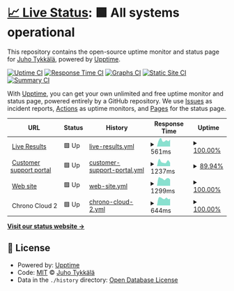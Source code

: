 # [📈 Live Status](https://up.enymind.com): <!--live status--> **🟩 All systems operational**

This repository contains the open-source uptime monitor and status page for [Juho Tykkälä](juho.tykkala.fi), powered by [Upptime](https://github.com/upptime/upptime).

[![Uptime CI](https://github.com/koj-co/upptime/workflows/Uptime%20CI/badge.svg)](https://github.com/koj-co/upptime/actions?query=workflow%3A%22Uptime+CI%22)
[![Response Time CI](https://github.com/koj-co/upptime/workflows/Response%20Time%20CI/badge.svg)](https://github.com/koj-co/upptime/actions?query=workflow%3A%22Response+Time+CI%22)
[![Graphs CI](https://github.com/koj-co/upptime/workflows/Graphs%20CI/badge.svg)](https://github.com/koj-co/upptime/actions?query=workflow%3A%22Graphs+CI%22)
[![Static Site CI](https://github.com/koj-co/upptime/workflows/Static%20Site%20CI/badge.svg)](https://github.com/koj-co/upptime/actions?query=workflow%3A%22Static+Site+CI%22)
[![Summary CI](https://github.com/koj-co/upptime/workflows/Summary%20CI/badge.svg)](https://github.com/koj-co/upptime/actions?query=workflow%3A%22Summary+CI%22)

With [Upptime](https://upptime.js.org), you can get your own unlimited and free uptime monitor and status page, powered entirely by a GitHub repository. We use [Issues](https://github.com/enyone/upptime/issues) as incident reports, [Actions](https://github.com/enyone/upptime/actions) as uptime monitors, and [Pages](https://up.enymind.com) for the status page.

<!--start: status pages-->
<!-- This summary is generated by Upptime (https://github.com/upptime/upptime) -->
<!-- Do not edit this manually, your changes will be overwritten -->
<!-- prettier-ignore -->
| URL | Status | History | Response Time | Uptime |
| --- | ------ | ------- | ------------- | ------ |
| <img alt="" src="https://favicons.githubusercontent.com/chrono.live" height="13"> [Live Results](http://chrono.live) | 🟩 Up | [live-results.yml](https://github.com/enyone/upptime/commits/master/history/live-results.yml) | <details><summary><img alt="Response time graph" src="./graphs/live-results/response-time-week.png" height="20"> 561ms</summary><br><a href="https://up.enymind.com/history/live-results"><img alt="Response time 597" src="https://img.shields.io/endpoint?url=https%3A%2F%2Fraw.githubusercontent.com%2Fenyone%2Fupptime%2Fmaster%2Fapi%2Flive-results%2Fresponse-time.json"></a><br><a href="https://up.enymind.com/history/live-results"><img alt="24-hour response time 628" src="https://img.shields.io/endpoint?url=https%3A%2F%2Fraw.githubusercontent.com%2Fenyone%2Fupptime%2Fmaster%2Fapi%2Flive-results%2Fresponse-time-day.json"></a><br><a href="https://up.enymind.com/history/live-results"><img alt="7-day response time 561" src="https://img.shields.io/endpoint?url=https%3A%2F%2Fraw.githubusercontent.com%2Fenyone%2Fupptime%2Fmaster%2Fapi%2Flive-results%2Fresponse-time-week.json"></a><br><a href="https://up.enymind.com/history/live-results"><img alt="30-day response time 597" src="https://img.shields.io/endpoint?url=https%3A%2F%2Fraw.githubusercontent.com%2Fenyone%2Fupptime%2Fmaster%2Fapi%2Flive-results%2Fresponse-time-month.json"></a><br><a href="https://up.enymind.com/history/live-results"><img alt="1-year response time 597" src="https://img.shields.io/endpoint?url=https%3A%2F%2Fraw.githubusercontent.com%2Fenyone%2Fupptime%2Fmaster%2Fapi%2Flive-results%2Fresponse-time-year.json"></a></details> | <details><summary><a href="https://up.enymind.com/history/live-results">100.00%</a></summary><a href="https://up.enymind.com/history/live-results"><img alt="All-time uptime 100.00%" src="https://img.shields.io/endpoint?url=https%3A%2F%2Fraw.githubusercontent.com%2Fenyone%2Fupptime%2Fmaster%2Fapi%2Flive-results%2Fuptime.json"></a><br><a href="https://up.enymind.com/history/live-results"><img alt="24-hour uptime 100.00%" src="https://img.shields.io/endpoint?url=https%3A%2F%2Fraw.githubusercontent.com%2Fenyone%2Fupptime%2Fmaster%2Fapi%2Flive-results%2Fuptime-day.json"></a><br><a href="https://up.enymind.com/history/live-results"><img alt="7-day uptime 100.00%" src="https://img.shields.io/endpoint?url=https%3A%2F%2Fraw.githubusercontent.com%2Fenyone%2Fupptime%2Fmaster%2Fapi%2Flive-results%2Fuptime-week.json"></a><br><a href="https://up.enymind.com/history/live-results"><img alt="30-day uptime 100.00%" src="https://img.shields.io/endpoint?url=https%3A%2F%2Fraw.githubusercontent.com%2Fenyone%2Fupptime%2Fmaster%2Fapi%2Flive-results%2Fuptime-month.json"></a><br><a href="https://up.enymind.com/history/live-results"><img alt="1-year uptime 100.00%" src="https://img.shields.io/endpoint?url=https%3A%2F%2Fraw.githubusercontent.com%2Fenyone%2Fupptime%2Fmaster%2Fapi%2Flive-results%2Fuptime-year.json"></a></details>
| <img alt="" src="https://favicons.githubusercontent.com/support.enymind.fi" height="13"> [Customer support portal](https://support.enymind.fi) | 🟩 Up | [customer-support-portal.yml](https://github.com/enyone/upptime/commits/master/history/customer-support-portal.yml) | <details><summary><img alt="Response time graph" src="./graphs/customer-support-portal/response-time-week.png" height="20"> 1237ms</summary><br><a href="https://up.enymind.com/history/customer-support-portal"><img alt="Response time 1280" src="https://img.shields.io/endpoint?url=https%3A%2F%2Fraw.githubusercontent.com%2Fenyone%2Fupptime%2Fmaster%2Fapi%2Fcustomer-support-portal%2Fresponse-time.json"></a><br><a href="https://up.enymind.com/history/customer-support-portal"><img alt="24-hour response time 1092" src="https://img.shields.io/endpoint?url=https%3A%2F%2Fraw.githubusercontent.com%2Fenyone%2Fupptime%2Fmaster%2Fapi%2Fcustomer-support-portal%2Fresponse-time-day.json"></a><br><a href="https://up.enymind.com/history/customer-support-portal"><img alt="7-day response time 1237" src="https://img.shields.io/endpoint?url=https%3A%2F%2Fraw.githubusercontent.com%2Fenyone%2Fupptime%2Fmaster%2Fapi%2Fcustomer-support-portal%2Fresponse-time-week.json"></a><br><a href="https://up.enymind.com/history/customer-support-portal"><img alt="30-day response time 1280" src="https://img.shields.io/endpoint?url=https%3A%2F%2Fraw.githubusercontent.com%2Fenyone%2Fupptime%2Fmaster%2Fapi%2Fcustomer-support-portal%2Fresponse-time-month.json"></a><br><a href="https://up.enymind.com/history/customer-support-portal"><img alt="1-year response time 1280" src="https://img.shields.io/endpoint?url=https%3A%2F%2Fraw.githubusercontent.com%2Fenyone%2Fupptime%2Fmaster%2Fapi%2Fcustomer-support-portal%2Fresponse-time-year.json"></a></details> | <details><summary><a href="https://up.enymind.com/history/customer-support-portal">89.94%</a></summary><a href="https://up.enymind.com/history/customer-support-portal"><img alt="All-time uptime 91.16%" src="https://img.shields.io/endpoint?url=https%3A%2F%2Fraw.githubusercontent.com%2Fenyone%2Fupptime%2Fmaster%2Fapi%2Fcustomer-support-portal%2Fuptime.json"></a><br><a href="https://up.enymind.com/history/customer-support-portal"><img alt="24-hour uptime 29.56%" src="https://img.shields.io/endpoint?url=https%3A%2F%2Fraw.githubusercontent.com%2Fenyone%2Fupptime%2Fmaster%2Fapi%2Fcustomer-support-portal%2Fuptime-day.json"></a><br><a href="https://up.enymind.com/history/customer-support-portal"><img alt="7-day uptime 89.94%" src="https://img.shields.io/endpoint?url=https%3A%2F%2Fraw.githubusercontent.com%2Fenyone%2Fupptime%2Fmaster%2Fapi%2Fcustomer-support-portal%2Fuptime-week.json"></a><br><a href="https://up.enymind.com/history/customer-support-portal"><img alt="30-day uptime 91.16%" src="https://img.shields.io/endpoint?url=https%3A%2F%2Fraw.githubusercontent.com%2Fenyone%2Fupptime%2Fmaster%2Fapi%2Fcustomer-support-portal%2Fuptime-month.json"></a><br><a href="https://up.enymind.com/history/customer-support-portal"><img alt="1-year uptime 91.16%" src="https://img.shields.io/endpoint?url=https%3A%2F%2Fraw.githubusercontent.com%2Fenyone%2Fupptime%2Fmaster%2Fapi%2Fcustomer-support-portal%2Fuptime-year.json"></a></details>
| <img alt="" src="https://favicons.githubusercontent.com/www.enymind.com" height="13"> [Web site](http://www.enymind.com) | 🟩 Up | [web-site.yml](https://github.com/enyone/upptime/commits/master/history/web-site.yml) | <details><summary><img alt="Response time graph" src="./graphs/web-site/response-time-week.png" height="20"> 1299ms</summary><br><a href="https://up.enymind.com/history/web-site"><img alt="Response time 1363" src="https://img.shields.io/endpoint?url=https%3A%2F%2Fraw.githubusercontent.com%2Fenyone%2Fupptime%2Fmaster%2Fapi%2Fweb-site%2Fresponse-time.json"></a><br><a href="https://up.enymind.com/history/web-site"><img alt="24-hour response time 1138" src="https://img.shields.io/endpoint?url=https%3A%2F%2Fraw.githubusercontent.com%2Fenyone%2Fupptime%2Fmaster%2Fapi%2Fweb-site%2Fresponse-time-day.json"></a><br><a href="https://up.enymind.com/history/web-site"><img alt="7-day response time 1299" src="https://img.shields.io/endpoint?url=https%3A%2F%2Fraw.githubusercontent.com%2Fenyone%2Fupptime%2Fmaster%2Fapi%2Fweb-site%2Fresponse-time-week.json"></a><br><a href="https://up.enymind.com/history/web-site"><img alt="30-day response time 1363" src="https://img.shields.io/endpoint?url=https%3A%2F%2Fraw.githubusercontent.com%2Fenyone%2Fupptime%2Fmaster%2Fapi%2Fweb-site%2Fresponse-time-month.json"></a><br><a href="https://up.enymind.com/history/web-site"><img alt="1-year response time 1363" src="https://img.shields.io/endpoint?url=https%3A%2F%2Fraw.githubusercontent.com%2Fenyone%2Fupptime%2Fmaster%2Fapi%2Fweb-site%2Fresponse-time-year.json"></a></details> | <details><summary><a href="https://up.enymind.com/history/web-site">100.00%</a></summary><a href="https://up.enymind.com/history/web-site"><img alt="All-time uptime 100.00%" src="https://img.shields.io/endpoint?url=https%3A%2F%2Fraw.githubusercontent.com%2Fenyone%2Fupptime%2Fmaster%2Fapi%2Fweb-site%2Fuptime.json"></a><br><a href="https://up.enymind.com/history/web-site"><img alt="24-hour uptime 100.00%" src="https://img.shields.io/endpoint?url=https%3A%2F%2Fraw.githubusercontent.com%2Fenyone%2Fupptime%2Fmaster%2Fapi%2Fweb-site%2Fuptime-day.json"></a><br><a href="https://up.enymind.com/history/web-site"><img alt="7-day uptime 100.00%" src="https://img.shields.io/endpoint?url=https%3A%2F%2Fraw.githubusercontent.com%2Fenyone%2Fupptime%2Fmaster%2Fapi%2Fweb-site%2Fuptime-week.json"></a><br><a href="https://up.enymind.com/history/web-site"><img alt="30-day uptime 100.00%" src="https://img.shields.io/endpoint?url=https%3A%2F%2Fraw.githubusercontent.com%2Fenyone%2Fupptime%2Fmaster%2Fapi%2Fweb-site%2Fuptime-month.json"></a><br><a href="https://up.enymind.com/history/web-site"><img alt="1-year uptime 100.00%" src="https://img.shields.io/endpoint?url=https%3A%2F%2Fraw.githubusercontent.com%2Fenyone%2Fupptime%2Fmaster%2Fapi%2Fweb-site%2Fuptime-year.json"></a></details>
| <img alt="" src="https://favicons.githubusercontent.com/null" height="13"> Chrono Cloud 2 | 🟩 Up | [chrono-cloud-2.yml](https://github.com/enyone/upptime/commits/master/history/chrono-cloud-2.yml) | <details><summary><img alt="Response time graph" src="./graphs/chrono-cloud-2/response-time-week.png" height="20"> 644ms</summary><br><a href="https://up.enymind.com/history/chrono-cloud-2"><img alt="Response time 673" src="https://img.shields.io/endpoint?url=https%3A%2F%2Fraw.githubusercontent.com%2Fenyone%2Fupptime%2Fmaster%2Fapi%2Fchrono-cloud-2%2Fresponse-time.json"></a><br><a href="https://up.enymind.com/history/chrono-cloud-2"><img alt="24-hour response time 602" src="https://img.shields.io/endpoint?url=https%3A%2F%2Fraw.githubusercontent.com%2Fenyone%2Fupptime%2Fmaster%2Fapi%2Fchrono-cloud-2%2Fresponse-time-day.json"></a><br><a href="https://up.enymind.com/history/chrono-cloud-2"><img alt="7-day response time 644" src="https://img.shields.io/endpoint?url=https%3A%2F%2Fraw.githubusercontent.com%2Fenyone%2Fupptime%2Fmaster%2Fapi%2Fchrono-cloud-2%2Fresponse-time-week.json"></a><br><a href="https://up.enymind.com/history/chrono-cloud-2"><img alt="30-day response time 673" src="https://img.shields.io/endpoint?url=https%3A%2F%2Fraw.githubusercontent.com%2Fenyone%2Fupptime%2Fmaster%2Fapi%2Fchrono-cloud-2%2Fresponse-time-month.json"></a><br><a href="https://up.enymind.com/history/chrono-cloud-2"><img alt="1-year response time 673" src="https://img.shields.io/endpoint?url=https%3A%2F%2Fraw.githubusercontent.com%2Fenyone%2Fupptime%2Fmaster%2Fapi%2Fchrono-cloud-2%2Fresponse-time-year.json"></a></details> | <details><summary><a href="https://up.enymind.com/history/chrono-cloud-2">100.00%</a></summary><a href="https://up.enymind.com/history/chrono-cloud-2"><img alt="All-time uptime 100.00%" src="https://img.shields.io/endpoint?url=https%3A%2F%2Fraw.githubusercontent.com%2Fenyone%2Fupptime%2Fmaster%2Fapi%2Fchrono-cloud-2%2Fuptime.json"></a><br><a href="https://up.enymind.com/history/chrono-cloud-2"><img alt="24-hour uptime 100.00%" src="https://img.shields.io/endpoint?url=https%3A%2F%2Fraw.githubusercontent.com%2Fenyone%2Fupptime%2Fmaster%2Fapi%2Fchrono-cloud-2%2Fuptime-day.json"></a><br><a href="https://up.enymind.com/history/chrono-cloud-2"><img alt="7-day uptime 100.00%" src="https://img.shields.io/endpoint?url=https%3A%2F%2Fraw.githubusercontent.com%2Fenyone%2Fupptime%2Fmaster%2Fapi%2Fchrono-cloud-2%2Fuptime-week.json"></a><br><a href="https://up.enymind.com/history/chrono-cloud-2"><img alt="30-day uptime 100.00%" src="https://img.shields.io/endpoint?url=https%3A%2F%2Fraw.githubusercontent.com%2Fenyone%2Fupptime%2Fmaster%2Fapi%2Fchrono-cloud-2%2Fuptime-month.json"></a><br><a href="https://up.enymind.com/history/chrono-cloud-2"><img alt="1-year uptime 100.00%" src="https://img.shields.io/endpoint?url=https%3A%2F%2Fraw.githubusercontent.com%2Fenyone%2Fupptime%2Fmaster%2Fapi%2Fchrono-cloud-2%2Fuptime-year.json"></a></details>

<!--end: status pages-->

[**Visit our status website →**](https://up.enymind.com)

## 📄 License

- Powered by: [Upptime](https://github.com/upptime/upptime)
- Code: [MIT](./LICENSE) © [Juho Tykkälä](juho.tykkala.fi)
- Data in the `./history` directory: [Open Database License](https://opendatacommons.org/licenses/odbl/1-0/)
